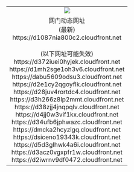 ﻿<table>
  <tr></tr>
  <tr><td colspan=2 align=center><img src="https://d1087nia800c2.cloudfront.net/Up/oGate.jpg" /></td></tr>
  <tr><td colspan=2 align=center>网门动态网址<br/>(最新)
<br>https://d1087nia800c2.cloudfront.net
<br/><br/>(以下网址可能失效)
<br>https://d372iuei0hyjek.cloudfront.net
<br>https://d1mh2sge1oh3v6.cloudfront.net
<br>https://dabu5609odsu3.cloudfront.net
<br>https://d2e1cy2qgoyflk.cloudfront.net
<br>https://d28juv4rortdc4.cloudfront.net
<br>https://d3h266z8lp2mmt.cloudfront.net
<br>https://d38zjj4jnqpqlv.cloudfront.net
<br>https://d4jj0w3vif1kx.cloudfront.net
<br>https://d34ufb6jphwazc.cloudfront.net
<br>https://dmcka2hcyzlgq.cloudfront.net
<br>https://dsiceno19343k.cloudfront.net
<br>https://d5d3glhwk4a6i.cloudfront.net
<br>https://d3acz0vgxpfr1w.cloudfront.net
<br>https://d2iwrnv9df0472.cloudfront.net
    </td>
  </tr>
</table>
